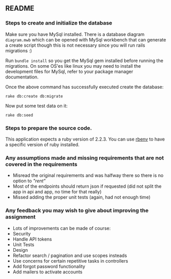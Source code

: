 ## README

### Steps to create and initialize the database

Make sure you have MySql installed. There is a database diagram `diagram.mwb` which can be opened with MySql workbench that can generate a create script though this is not necessary since you will run rails migrations :)

Run `bundle install` so you get the MySql gem installed before running the migrations. On some OS'es like linux you may need to install the development files for MySql, refer to your package manager documentation.

Once the above command has successfully executed create the database:

`rake db:create db:migrate`

Now put some test data on it:

`rake db:seed`

### Steps to prepare the source code.

This application expects a ruby version of 2.2.3. You can use [rbenv](https://github.com/rbenv/rbenv) to have a specific version of ruby installed.

### Any assumptions made and missing requirements that are not covered in the requirements

 * Misread the original requirements and was halfway there so there is no option to _"rent"_
 * Most of the endpoints should return json if requested (did not split the app in api and app, no time for that really)
 * Missed adding the proper unit tests (again, had not enough time)

### Any feedback you may wish to give about improving the assignment

 * Lots of improvements can be made of course:
  * Security
  * Handle API tokens
  * Unit Tests
  * Design
  * Refactor search / pagination and use scopes insteads
  * Use concerns for certain repetitive tasks in controllers
  * Add forgot password functionality
  * Add mailers to activate accounts